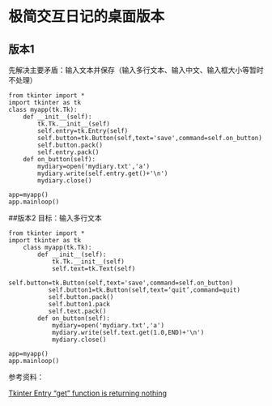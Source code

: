 # 极简交互日记的桌面版本




## 版本1

先解决主要矛盾：输入文本并保存（输入多行文本、输入中文、输入框大小等暂时不处理）

    from tkinter import *
    import tkinter as tk
    class myapp(tk.Tk):
        def __init__(self):
            tk.Tk.__init__(self)
            self.entry=tk.Entry(self)
            self.button=tk.Button(self,text='save',command=self.on_button)
            self.button.pack()
            self.entry.pack()
        def on_button(self):
            mydiary=open('mydiary.txt','a')
            mydiary.write(self.entry.get()+'\n')
            mydiary.close()
    
    app=myapp()
    app.mainloop()



 ##版本2
目标：输入多行文本

    from tkinter import *
    import tkinter as tk
        class myapp(tk.Tk):
            def __init__(self):
                tk.Tk.__init__(self)
                self.text=tk.Text(self)
                self.button=tk.Button(self,text='save',command=self.on_button)
               self.button1=tk.Button(self,text=‘quit’,command=quit)
               self.button.pack()
               self.button1.pack
               self.text.pack()
            def on_button(self):
                mydiary=open('mydiary.txt','a')
                mydiary.write(self.text.get(1.0,END)+'\n')
                mydiary.close()
    
    app=myapp()
    app.mainloop()




参考资料：

[Tkinter Entry “get” function is returning nothing](http://stackoverflow.com/questions/10727131/tkinter-entry-get-function-is-returning-nothing)